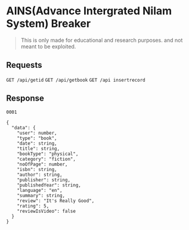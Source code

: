 # AINS(Advance Intergrated Nilam System) Breaker

> This is only made for educational and research purposes.
> and not meant to be exploited.

## Requests

```GET /api/getid```
```GET /api/getbook```
```GET /api insertrecord```

## Response

```0001```
```
{
  "data": {
    "user": number,
    "type": "book",
    "date": string,
    "title": string,
    "bookType": "physical",
    "category": "fiction",
    "noOfPage": number,
    "isbn": string,
    "author": string,
    "publisher": string,
    "publishedYear": string,
    "language": "en",
    "summary": string,
    "review": "It's Really Good",
    "rating": 5,
    "reviewIsVideo": false
  }
}
```
